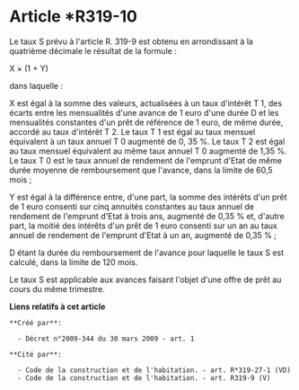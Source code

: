 # Article *R319-10

Le taux S prévu à l'article R. 319-9 est obtenu en arrondissant à la quatrième décimale le résultat de la formule : 

X × (1 + Y) 

dans laquelle : 

X est égal à la somme des valeurs, actualisées à un taux d'intérêt T 1, des écarts entre les mensualités d'une avance de 1
euro d'une durée D et les mensualités constantes d'un prêt de référence de 1 euro, de même durée, accordé au taux d'intérêt T
2. Le taux T 1 est égal au taux mensuel équivalent à un taux annuel T 0 augmenté de 0, 35 %. Le taux T 2 est égal au taux
mensuel équivalent au même taux annuel T 0 augmenté de 1,35 %. Le taux T 0 est le taux annuel de rendement de l'emprunt
d'Etat de même durée moyenne de remboursement que l'avance, dans la limite de 60,5 mois ; 

Y est égal à la différence entre, d'une part, la somme des intérêts d'un prêt de 1 euro consenti sur cinq annuités constantes
au taux annuel de rendement de l'emprunt d'Etat à trois ans, augmenté de 0,35 % et, d'autre part, la moitié des intérêts d'un
prêt de 1 euro consenti sur un an au taux annuel de rendement de l'emprunt d'Etat à un an, augmenté de 0,35 % ; 

D étant la durée du remboursement de l'avance pour laquelle le taux S est calculé, dans la limite de 120 mois. 

Le taux S est applicable aux avances faisant l'objet d'une offre de prêt au cours du même trimestre.

**Liens relatifs à cet article**

	**Créé par**:

	  - Décret n°2009-344 du 30 mars 2009 - art. 1

	**Cité par**:

	  - Code de la construction et de l'habitation. - art. R*319-27-1 (VD)
	  - Code de la construction et de l'habitation. - art. R319-9 (V)
